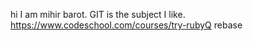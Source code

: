 hi I am mihir barot.
GIT is the subject I like.
https://www.codeschool.com/courses/try-rubyQ
rebase
